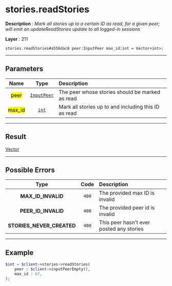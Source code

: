 # stories.readStories

**Description** : *Mark all stories up to a certain ID as read, for a given peer; will emit an updateReadStories update to all logged-in sessions*

**Layer** : 211

```tl
stories.readStories#a556dac8 peer:InputPeer max_id:int = Vector<int>;
```

---

## Parameters

| Name | Type | Description |
| :---: | :---: | :--- |
| <mark>peer</mark> | [`InputPeer`](type/InputPeer) | The peer whose stories should be marked as read |
| <mark>max_id</mark> | [`int`](type/int) | Mark all stories up to and including this ID as read |

---

## Result

[Vector<int>](type/int)

---

## Possible Errors

| Type | Code | Description |
| :---: | :---: | :--- |
| **MAX_ID_INVALID** | `400` | The provided max ID is invalid |
| **PEER_ID_INVALID** | `400` | The provided peer id is invalid |
| **STORIES_NEVER_CREATED** | `400` | This peer hasn't ever posted any stories |

---

## Example

```php
$int = $client->stories->readStories(
	peer : $client->inputPeerEmpty(),
	max_id : 67,
);
```